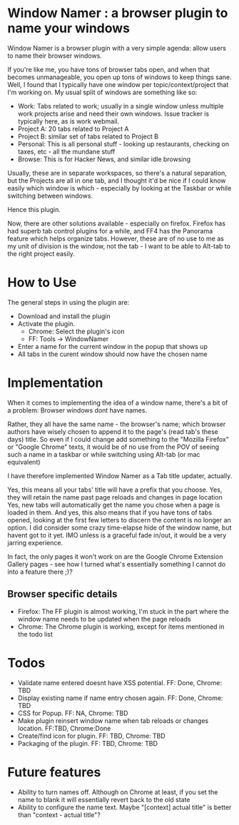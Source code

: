 Window Namer : a browser plugin to name your windows
====================================================

Window Namer is a browser plugin with a very simple agenda: allow users to name their browser windows.

If you're like me, you have tons of browser tabs open, and when that becomes unmanageable, you open up tons of windows to keep things sane.
Well, I found that I typically have one window per topic/context/project that I'm working on. My usual split of windows are something like so:
  
  * Work: Tabs related to work; usually in a single window unless multiple work projects arise and need their own windows. Issue tracker is typically here, as is work webmail.
  * Project A: 20 tabs related to Project A
  * Project B: similar set of tabs related to Project B
  * Personal: This is all personal stuff - looking up restaurants, checking on taxes, etc - all the mundane stuff
  * Browse: This is for Hacker News, and similar idle browsing
  
Usually, these are in separate workspaces, so there's a natural separation, but the Projects are all in one tab, and I thought it'd be nice if I could know easily which window is which - especially by looking at the Taskbar or while switching between windows.

Hence this plugin.

Now, there are other solutions available - especially on firefox. Firefox has had superb tab control plugins for a while, and FF4 has the Panorama feature which helps organize tabs. However, these are of no use to me as my unit of division is the window, not the tab - I want to be able to Alt-tab to the right project easily.

How to Use
==========
The general steps in using the plugin are:
* Download and install the plugin
* Activate the plugin.
  * Chrome: Select the plugin's icon
  * FF: Tools -> WindowNamer
* Enter a name for the current window in the popup that shows up
* All tabs in the curent window should now have the chosen name


Implementation
==============
When it comes to implementing the idea of a window name, there's a bit of a problem: Browser windows dont have names.

Rather, they all have the same name - the browser's name; which browser authors have wisely chosen to append it to the page's (read tab's these days) title. So even if I could change add something to the "Mozilla Firefox" or "Google Chrome" texts, it would be of no use from the POV of seeing such a name in a taskbar or while switching using Alt-tab (or mac equivalent)

I have therefore implemented Window Namer as a Tab title updater, actually.

Yes, this means all your tabs' title will have a prefix that you choose.
Yes, they will retain the name past page reloads and changes in page location
Yes, new tabs will automatically get the name you chose when a page is loaded in them.
And yes, this also means that if you have tons of tabs opened, looking at the first few letters to discern the content is no longer an option. I did consider some crazy time-elapse hide of the window name, but havent got to it yet. IMO unless is a graceful fade in/out, it would be a very jarring experience.

In fact, the only pages it won't work on are the Google Chrome Extension Gallery pages - see how I turned what's essentially something I cannot do into a feature there ;)?

Browser specific details
------------------------
* Firefox: The FF plugin is almost working, I'm stuck in the part where the window name needs to be updated when the page reloads
* Chrome: The Chrome plugin is working, except for items mentioned in the todo list

Todos
=====
* Validate name entered doesnt have XSS potential. FF: Done, Chrome: TBD
* Display existing name if name entry chosen again.  FF: Done, Chrome: TBD
* CSS for Popup. FF: NA, Chrome: TBD
* Make plugin reinsert window name when tab reloads or changes location. FF:TBD, Chrome:Done
* Create/find icon for plugin. FF: TBD, Chrome: TBD
* Packaging of the plugin. FF: TBD, Chrome: TBD

Future features
===============
* Ability to turn names off. Although on Chrome at least, if you set the name to blank it will essentially revert back to the old state
* Ability to configure the name text. Maybe "[context] actual title" is better than "context - actual title"?
